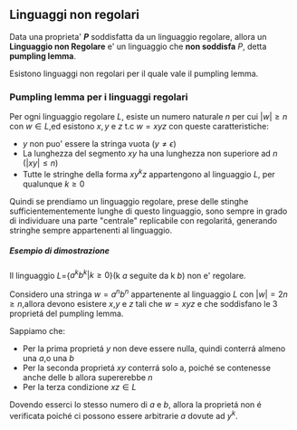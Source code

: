 ## Linguaggi non regolari
Data una proprieta' **$P$** soddisfatta da un linguaggio regolare, allora un **Linguaggio non Regolare** e' un linguaggio che **non soddisfa** $P$, detta **pumpling lemma**.

Esistono linguaggi non regolari per il quale vale il pumpling lemma.
### Pumpling lemma per i linguaggi regolari
Per ogni linguaggio regolare $L$, esiste un numero naturale $n$ per cui $|w|\ge n$ con $w\in L$,ed esistono $x, y$ e $z$ t.c $w=xyz$ con queste caratteristiche:
- $y$ non puo' essere la stringa vuota ($y\ne \epsilon$)
- La lunghezza del segmento $xy$ ha una lunghezza non superiore ad $n$ ($|xy|\le n$)
- Tutte le stringhe della forma $xy^{k}z$ appartengono al linguaggio $L$, per qualunque $k\ge0$

Quindi se prendiamo un linguaggio regolare, prese delle stinghe sufficientementemente lunghe di questo linguaggio, sono sempre in grado di individuare una parte "centrale" replicabile con regolaritá, generando stringhe sempre appartenenti al linguaggio.

##### Esempio di dimostrazione
Il linguaggio $L=${$a^{k}b^{k}|k\geq0$}(k $a$ seguite da k $b$) non e' regolare.

Considero una stringa $w=a^nb^n$ appartenente al linguaggio $L$ con $|w|=2n\ge n$,allora devono esistere $x$,$y$ e $z$ tali che $w=xyz$ e che soddisfano le 3 proprietá del pumpling lemma.

Sappiamo che:
- Per la prima proprietá $y$ non deve essere nulla, quindi conterrá almeno una $a$,o una $b$
- Per la seconda proprietá $xy$ conterrá solo a, poiché se contenesse anche delle b allora supererebbe $n$
- Per la terza condizione $xz\in L$

Dovendo esserci lo stesso numero di $a$ e $b$, allora la proprietá non é verificata poiché ci possono essere arbitrarie $a$ dovute ad $y^k$.